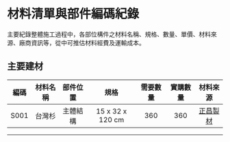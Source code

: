 # 材料清單與部件編碼紀錄 
主要紀錄整體施工過程中，各部位構件之材料名稱、規格、數量、單價、材料來源、廠商資訊等，從中可推估材料經費及運輸成本。

## 主要建材
|編碼|材料名稱|部件位置|規格|需要數量|實購數量|材料來源|
|:-:|:-:|:-:|:-:|:-:|:-:|:-:|
|S001|台灣杉|主體結構|15 x 32 x 120 cm|360|360|[正昌製材](http://www.wood.jen.com.tw/fengxi/front/bin/home.phtml)|
***
